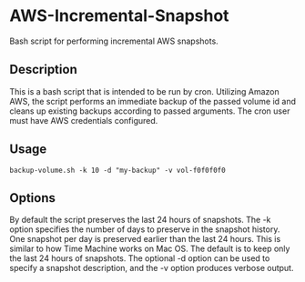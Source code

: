 # AWS-Incremental-Snapshot
Bash script for performing incremental AWS snapshots.

Description
-----------
This is a bash script that is intended to be run by cron. Utilizing Amazon AWS, the script performs an immediate backup of the passed volume id and cleans up existing backups according to passed arguments. The cron user must have AWS credentials configured.

Usage
-----
```
backup-volume.sh -k 10 -d "my-backup" -v vol-f0f0f0f0
```

Options
-------
By default the script preserves the last 24 hours of snapshots. The -k option specifies the number of days to preserve in the snapshot history. One snapshot per day is preserved earlier than the last 24 hours. This is similar to how Time Machine works on Mac OS. The default is to keep only the last 24 hours of snapshots. The optional -d option can be used to specify a snapshot description, and the -v option produces verbose output.
